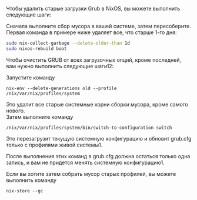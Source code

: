Чтобы удалить старые загрузки Grub в NixOS, вы можете выполнить следующие шаги:


Сначала выполните сбор мусора в вашей системе, затем пересоберите. Первая команда в примере ниже удаляет все, что старше 1-го дня:

```bash
sudo nix-collect-garbage --delete-older-than 1d
sudo nixos-rebuild boot
```
Чтобы очистить GRUB от всех загрузочных опций, кроме последней, вам нужно выполнить следующие шаги12:

Запустите команду 
```
nix-env --delete-generations old --profile /nix/var/nix/profiles/system
```
Это удалит все старые системные корни сборки мусора, кроме самого нового.  
Затем выполните команду 
```
/nix/var/nix/profiles/system/bin/switch-to-configuration switch
```
Это перезагрузит текущую системную конфигурацию и обновит grub.cfg только с профилями живой системы1.


После выполнения этих команд в grub.cfg должна остаться только одна запись, и вам не придется менять системную конфигурацию1.


Если вы хотите затем собрать мусор старых профилей, вы можете выполнить команду 
```
nix-store --gc
```
